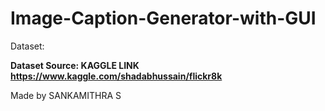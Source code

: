 # Image-Caption-Generator-with-GUI
Dataset:
  
**Dataset Source: KAGGLE LINK https://www.kaggle.com/shadabhussain/flickr8k**

Made by 
SANKAMITHRA S